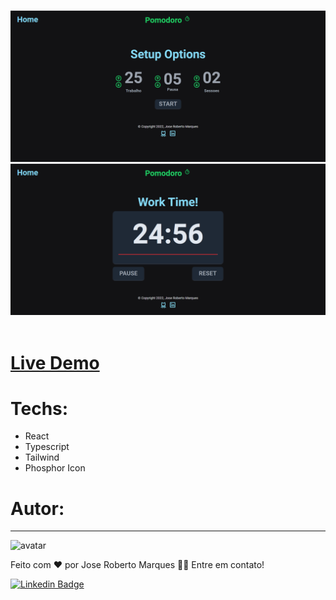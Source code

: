 <br />
  <p align="center">
    <img src="github\pomodoro-1.png">
    <img src="github\pomodoro-2.png">
       <br />
    <br />
  </p>

  # <a href="https://jrm1992-pomodoro.netlify.app/">Live Demo</a>

  # Techs:

  - React
  - Typescript
  - Tailwind
  - Phosphor Icon


# Autor:
---
![avatar](https://images.weserv.nl/?url=avatars.githubusercontent.com/u/103078485?v=4&h=300&w=300&fit=cover&mask=circle&maxage=7d
)
 <img style="border-radius:50%" src="https://avatars.githubusercontent.com/u/103078485?v=4" width="100px;" alt=""/>
 <br />


Feito com ❤️ por Jose Roberto Marques 👋🏽 Entre em contato!

[![Linkedin Badge](https://img.shields.io/badge/-Jose%20Roberto-blue?style=flat-square&logo=Linkedin&logoColor=white&link=https://www.linkedin.com/in/tgmarinho/)](https://www.linkedin.com/in/jos%c3%a9-roberto-marques-de-s%c3%a1-62a57023b/)
 
